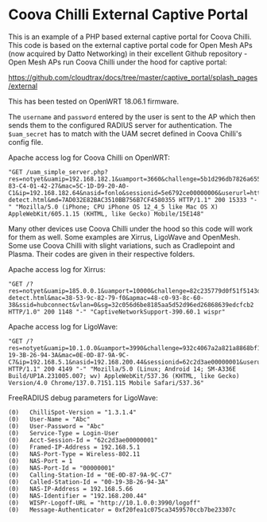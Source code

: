 # Coova Chilli External Captive Portal

This is an example of a PHP based external captive portal for Coova Chilli. This code is based on the external captive portal code for Open Mesh APs (now acquired by Datto Networking) in their excellent Github repository - Open Mesh APs run Coova Chilli under the hood for captive portal:

https://github.com/cloudtrax/docs/tree/master/captive_portal/splash_pages/external

This has been tested on OpenWRT 18.06.1 firmware.

The `username` and `password` entered by the user is sent to the AP which then sends them to the configured RADIUS server for authentication. The `$uam_secret` has to match with the UAM secret defined in Coova Chilli's config file.

Apache access log for Coova Chilli on OpenWRT:
```
"GET /uam_simple_server.php?res=notyet&uamip=192.168.182.1&uamport=3660&challenge=5b1d296db7826a655411dcd83ee25154&called=94-83-C4-01-42-27&mac=5C-1D-D9-20-A0-C1&ip=192.168.182.64&nasid=fonlo&sessionid=5e6792ce00000006&userurl=http%3a%2f%2fcaptive.apple.com%2fhotspot-detect.html&md=7AD032E82BAC3510BB756B7CF4580355 HTTP/1.1" 200 15333 "-" "Mozilla/5.0 (iPhone; CPU iPhone OS 12_4_5 like Mac OS X) AppleWebKit/605.1.15 (KHTML, like Gecko) Mobile/15E148"
```
Many other devices use Coova Chilli under the hood so this code will work for them as well. Some examples are Xirrus, LigoWave and OpenMesh. Some use Coova Chilli with slight variations, such as Cradlepoint and Plasma. Their codes are given in their respective folders.

Apache access log for Xirrus:
```
"GET /?res=notyet&uamip=185.0.0.1&uamport=10000&challenge=82c235779d0f51f5143d375337940675&userurl=http%3a%2f%2fcaptive.apple.com%2fhotspot-detect.html&mac=38-53-9c-82-79-f0&apmac=48-c0-93-8c-60-38&ssid=hubconnect&vlan=0&sg=32c056d6be8185aa5d52d96ed26868639edcfcb2 HTTP/1.0" 200 1148 "-" "CaptiveNetworkSupport-390.60.1 wispr"
```

Apache access log for LigoWave:
```
"GET /?res=notyet&uamip=10.1.0.0&uamport=3990&challenge=932c4067a2a821a8868bf1c658f39561&called=00-19-3B-26-94-3A&mac=0E-0D-87-9A-9C-C7&ip=192.168.5.1&nasid=192.168.200.44&sessionid=62c2d3ae00000001&userurl=http%3a%2f%2fconnectivitycheck.gstatic.com%2fgenerate_204&md=C345488485B32C0DFF630FAC14AC4EC7 HTTP/1.1" 200 4149 "-" "Mozilla/5.0 (Linux; Android 14; SM-A336E Build/UP1A.231005.007; wv) AppleWebKit/537.36 (KHTML, like Gecko) Version/4.0 Chrome/137.0.7151.115 Mobile Safari/537.36"
```

FreeRADIUS debug parameters for LigoWave:

```
(0)   ChilliSpot-Version = "1.3.1.4"
(0)   User-Name = "Abc"
(0)   User-Password = "Abc"
(0)   Service-Type = Login-User
(0)   Acct-Session-Id = "62c2d3ae00000001"
(0)   Framed-IP-Address = 192.168.5.1
(0)   NAS-Port-Type = Wireless-802.11
(0)   NAS-Port = 1
(0)   NAS-Port-Id = "00000001"
(0)   Calling-Station-Id = "0E-0D-87-9A-9C-C7"
(0)   Called-Station-Id = "00-19-3B-26-94-3A"
(0)   NAS-IP-Address = 192.168.5.66
(0)   NAS-Identifier = "192.168.200.44"
(0)   WISPr-Logoff-URL = "http://10.1.0.0:3990/logoff"
(0)   Message-Authenticator = 0xf20fea1c075ca3459570ccb7be23307c
```
